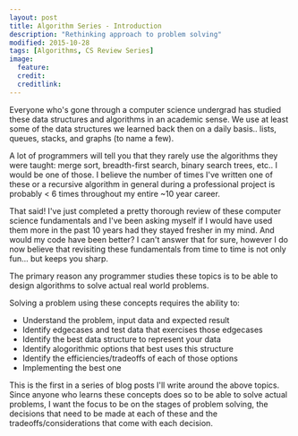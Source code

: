 ```yaml
---
layout: post
title: Algorithm Series - Introduction
description: "Rethinking approach to problem solving"
modified: 2015-10-28
tags: [Algorithms, CS Review Series]
image:
  feature: 
  credit: 
  creditlink: 
---
```


Everyone who's gone through a computer science undergrad has studied these data structures and algorithms in an academic sense. We use at least some of the data structures we learned back then on a daily basis.. lists, queues, stacks, and graphs (to name a few).

A lot of programmers will tell you that they rarely use the algorithms they were taught: merge sort, breadth-first search, binary search trees, etc.. I would be one of those. I believe the number of times I've written one of these or a recursive algorithm in general during a professional project is probably < 6 times throughout my entire ~10 year career. 

That said! I've just completed a pretty thorough review of these computer science fundamentals and I've been asking myself if I would have used them more in the past 10 years had they stayed fresher in my mind. And would my code have been better? I can't answer that for sure, however I do now believe that revisiting these fundamentals from time to time is not only fun... but keeps you sharp.

The primary reason any programmer studies these topics is to be able to design algorithms to solve actual real world problems.

Solving a problem using these concepts requires the ability to:

* Understand the problem, input data and expected result
* Identify edgecases and test data that exercises those edgecases
* Identify the best data structure to represent your data
* Identify alogorithmic options that best uses this structure 
* Identify the efficiencies/tradeoffs of each of those options
* Implementing the best one

This is the first in a series of blog posts I'll write around the above topics. Since anyone who learns these concepts does so to be able to solve actual problems, I want the focus to be on the stages of problem solving, the decisions that need to be made at each of these and the tradeoffs/considerations that come with each decision.







